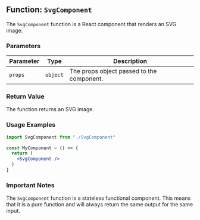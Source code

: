 ## Function: `SvgComponent`

The `SvgComponent` function is a React component that renders an SVG image.

### Parameters

| Parameter | Type | Description |
|---|---|---|
| `props` | `object` | The props object passed to the component. |

### Return Value

The function returns an SVG image.

### Usage Examples

```jsx
import SvgComponent from "./SvgComponent"

const MyComponent = () => {
  return (
    <SvgComponent />
  )
}
```

### Important Notes

The `SvgComponent` function is a stateless functional component. This means that it is a pure function and will always return the same output for the same input.